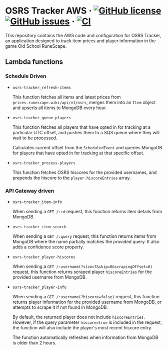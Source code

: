 # OSRS Tracker AWS &middot; [![GitHub license](https://img.shields.io/github/license/osrs-tracker/osrs-tracker-aws.svg)](https://github.com/osrs-tracker/osrs-tracker-aws/blob/master/LICENSE) [![GitHub issues](https://img.shields.io/github/issues/osrs-tracker/osrs-tracker-aws.svg)](https://github.com/osrs-tracker/osrs-tracker-aws/issues) &middot; [![CI](https://github.com/osrs-tracker/osrs-tracker-aws/actions/workflows/main.yml/badge.svg)](https://github.com/osrs-tracker/osrs-tracker-aws/actions/workflows/main.yml)

This repository contains the AWS code and configuration for OSRS Tracker, an application designed to track item prices
and player information in the game Old School RuneScape.

## Lambda functions

### Schedule Driven

- `osrs-tracker_refresh-items`

  This function fetches all items and latest prices from `prices.runescape.wiki/api/v1/osrs`, merges them into an `Item`
  object and upserts all items to MongoDB every hour.

- `osrs-tracker_queue-players`

  This function fetches all players that have opted in for tracking at a particular UTC offset, and pushes them to a SQS
  queue where they will wait to be processed.

  Calculates current offset from the `ScheduledEvent` and queries MongoDB for players that have opted in for tracking at
  that specific offset.

- `osrs-tracker_process-players`

  This function fetches OSRS hiscores for the provided usernames, and prepends the hiscore to the
  `player.hiscoreEntries` array.

### API Gateway driven

- `osrs-tracker_item-info`

  When sending a `GET /:id` request, this function returns item details from MongoDB.

- `osrs-tracker_item-search`

  When sending a `GET /:query` request, this function returns items from MongoDB where the name partially matches the
  provided query. It also adds a confidence score property.

- `osrs-tracker_player-hiscores`

  When sending a `GET /:username(?size=7&skip=0&scrapingOffset=0)` request, this function returns scraped player
  `hiscoreEntries` for the provided username from MongoDB.

- `osrs-tracker_player-info`

  When sending a `GET /:username(?hiscore=false)` request, this function returns player information for the provided
  username from MongoDB, or attempts to scrape it if not found in MongoDB.

  By default, the returned player does not include `hiscoreEntries`. However, if the query parameter `hiscore=true` is
  included in the request, the function will also include the player's most recent hiscore entry.

  The function automatically refreshes when information from MongoDB is older than 2 hours.
